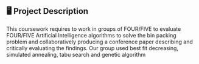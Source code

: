 ## 🖥️ Project Description
This coursework requires to work in groups of FOUR/FIVE to 
evaluate FOUR/FIVE Artificial Intelligence algorithms to solve the bin packing problem and 
collaboratively producing a conference paper describing and critically evaluating 
the findings. Our group used best fit decreasing, simulated annealing, tabu search and genetic algorithm
